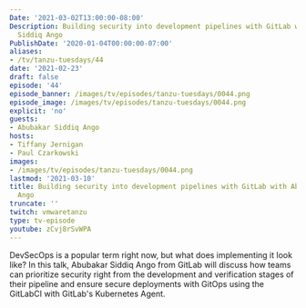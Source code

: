 ```yaml
---
Date: '2021-03-02T13:00:00-08:00'
Description: Building security into development pipelines with GitLab with Abubakar
  Siddiq Ango
PublishDate: '2020-01-04T00:00:00-07:00'
aliases:
- /tv/tanzu-tuesdays/44
date: '2021-02-23'
draft: false
episode: '44'
episode_banner: /images/tv/episodes/tanzu-tuesdays/0044.png
episode_image: /images/tv/episodes/tanzu-tuesdays/0044.png
explicit: 'no'
guests:
- Abubakar Siddiq Ango
hosts:
- Tiffany Jernigan
- Paul Czarkowski
images:
- /images/tv/episodes/tanzu-tuesdays/0044.png
lastmod: '2021-03-10'
title: Building security into development pipelines with GitLab with Abubakar Siddiq
  Ango
truncate: ''
twitch: vmwaretanzu
type: tv-episode
youtube: zCvj8rSvWPA
---
```


DevSecOps is a popular term right now, but what does implementing it look like? In this talk, Abubakar Siddiq Ango from GitLab will discuss how teams can prioritize security right from the development and verification stages of their pipeline and ensure secure deployments with GitOps using the GitLabCI with GitLab's Kubernetes Agent.
